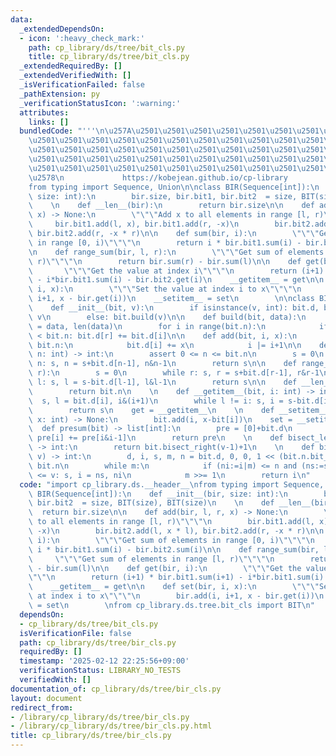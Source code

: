 ```yaml
---
data:
  _extendedDependsOn:
  - icon: ':heavy_check_mark:'
    path: cp_library/ds/tree/bit_cls.py
    title: cp_library/ds/tree/bit_cls.py
  _extendedRequiredBy: []
  _extendedVerifiedWith: []
  _isVerificationFailed: false
  _pathExtension: py
  _verificationStatusIcon: ':warning:'
  attributes:
    links: []
  bundledCode: "'''\n\u257A\u2501\u2501\u2501\u2501\u2501\u2501\u2501\u2501\u2501\u2501\
    \u2501\u2501\u2501\u2501\u2501\u2501\u2501\u2501\u2501\u2501\u2501\u2501\u2501\
    \u2501\u2501\u2501\u2501\u2501\u2501\u2501\u2501\u2501\u2501\u2501\u2501\u2501\
    \u2501\u2501\u2501\u2501\u2501\u2501\u2501\u2501\u2501\u2501\u2501\u2501\u2501\
    \u2501\u2501\u2501\u2501\u2501\u2501\u2501\u2501\u2501\u2501\u2501\u2501\u2501\
    \u2578\n             https://kobejean.github.io/cp-library               \n'''\n\
    from typing import Sequence, Union\n\nclass BIR(Sequence[int]):\n    def __init__(bir,\
    \ size: int):\n        bir.size, bir.bit1, bir.bit2  = size, BIT(size), BIT(size)\n\
    \    \n    def __len__(bir):\n        return bir.size\n\n    def add(bir, l, r,\
    \ x) -> None:\n        \"\"\"Add x to all elements in range [l, r)\"\"\"\n   \
    \     bir.bit1.add(l, x), bir.bit1.add(r, -x)\n        bir.bit2.add(l, x * l),\
    \ bir.bit2.add(r, -x * r)\n\n    def sum(bir, i):\n        \"\"\"Get sum of elements\
    \ in range [0, i)\"\"\"\n        return i * bir.bit1.sum(i) - bir.bit2.sum(i)\n\
    \n    def range_sum(bir, l, r):\n        \"\"\"Get sum of elements in range [l,\
    \ r)\"\"\"\n        return bir.sum(r) - bir.sum(l)\n\n    def get(bir, i):\n \
    \       \"\"\"Get the value at index i\"\"\"\n        return (i+1) * bir.bit1.sum(i+1)\
    \ - i*bir.bit1.sum(i) - bir.bit2.get(i)\n    __getitem__ = get\n\n    def set(bir,\
    \ i, x):\n        \"\"\"Set the value at index i to x\"\"\"\n        bir.add(i,\
    \ i+1, x - bir.get(i))\n    __setitem__ = set\n        \n\nclass BIT(Sequence[int]):\n\
    \    def __init__(bit, v):\n        if isinstance(v, int): bit.d, bit.n = [0]*v,\
    \ v\n        else: bit.build(v)\n\n    def build(bit, data):\n        bit.d, bit.n\
    \ = data, len(data)\n        for i in range(bit.n):\n            if (r := i|i+1)\
    \ < bit.n: bit.d[r] += bit.d[i]\n\n    def add(bit, i, x):\n        while i <\
    \ bit.n:\n            bit.d[i] += x\n            i |= i+1\n\n    def sum(bit,\
    \ n: int) -> int:\n        assert 0 <= n <= bit.n\n        s = 0\n        while\
    \ n: s, n = s+bit.d[n-1], n&n-1\n        return s\n\n    def range_sum(bit, l,\
    \ r):\n        s = 0\n        while r: s, r = s+bit.d[r-1], r&r-1\n        while\
    \ l: s, l = s-bit.d[l-1], l&l-1\n        return s\n\n    def __len__(bit) -> int:\n\
    \        return bit.n\n    \n    def __getitem__(bit, i: int) -> int:\n      \
    \  s, l = bit.d[i], i&(i+1)\n        while l != i: s, i = s-bit.d[i-1], i-(i&-i)\n\
    \        return s\n    get = __getitem__\n    \n    def __setitem__(bit, i: int,\
    \ x: int) -> None:\n        bit.add(i, x-bit[i])\n    set = __setitem__\n\n  \
    \  def presum(bit) -> list[int]:\n        pre = [0]+bit.d\n        for i in range(bit.n+1):\
    \ pre[i] += pre[i&i-1]\n        return pre\n    \n    def bisect_left(bit, v)\
    \ -> int:\n        return bit.bisect_right(v-1)+1\n    \n    def bisect_right(bit,\
    \ v) -> int:\n        d, i, s, m, n = bit.d, 0, 0, 1 << (bit.n.bit_length()-1),\
    \ bit.n\n        while m:\n            if (ni:=i|m) <= n and (ns:=s+d[(i|m)-1])\
    \ <= v: s, i = ns, ni\n            m >>= 1\n        return i\n"
  code: "import cp_library.ds.__header__\nfrom typing import Sequence, Union\n\nclass\
    \ BIR(Sequence[int]):\n    def __init__(bir, size: int):\n        bir.size, bir.bit1,\
    \ bir.bit2  = size, BIT(size), BIT(size)\n    \n    def __len__(bir):\n      \
    \  return bir.size\n\n    def add(bir, l, r, x) -> None:\n        \"\"\"Add x\
    \ to all elements in range [l, r)\"\"\"\n        bir.bit1.add(l, x), bir.bit1.add(r,\
    \ -x)\n        bir.bit2.add(l, x * l), bir.bit2.add(r, -x * r)\n\n    def sum(bir,\
    \ i):\n        \"\"\"Get sum of elements in range [0, i)\"\"\"\n        return\
    \ i * bir.bit1.sum(i) - bir.bit2.sum(i)\n\n    def range_sum(bir, l, r):\n   \
    \     \"\"\"Get sum of elements in range [l, r)\"\"\"\n        return bir.sum(r)\
    \ - bir.sum(l)\n\n    def get(bir, i):\n        \"\"\"Get the value at index i\"\
    \"\"\n        return (i+1) * bir.bit1.sum(i+1) - i*bir.bit1.sum(i) - bir.bit2.get(i)\n\
    \    __getitem__ = get\n\n    def set(bir, i, x):\n        \"\"\"Set the value\
    \ at index i to x\"\"\"\n        bir.add(i, i+1, x - bir.get(i))\n    __setitem__\
    \ = set\n        \nfrom cp_library.ds.tree.bit_cls import BIT\n"
  dependsOn:
  - cp_library/ds/tree/bit_cls.py
  isVerificationFile: false
  path: cp_library/ds/tree/bir_cls.py
  requiredBy: []
  timestamp: '2025-02-12 22:25:56+09:00'
  verificationStatus: LIBRARY_NO_TESTS
  verifiedWith: []
documentation_of: cp_library/ds/tree/bir_cls.py
layout: document
redirect_from:
- /library/cp_library/ds/tree/bir_cls.py
- /library/cp_library/ds/tree/bir_cls.py.html
title: cp_library/ds/tree/bir_cls.py
---
```

